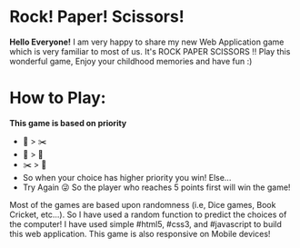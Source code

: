 # Rock! Paper! Scissors!
**Hello Everyone!**
I am very happy to share my new Web Application game which is very familiar to most of us. It's ROCK PAPER SCISSORS !! Play this wonderful game, Enjoy your childhood memories and have fun :)

# How to Play:

**This game is based on priority**
* 🥌 > ✂️
* 📰 > 🥌
* ✂️ > 📰
* So when your choice has higher priority you win! Else...
* Try Again 😜
So the player who reaches 5 points first will win the game!

Most of the games are based upon randomness (i.e, Dice games, Book Cricket, etc...). So I have used a random function to predict the choices of the computer! I have used simple #html5, #css3, and #javascript to build this web application. This game is also responsive on Mobile devices!
